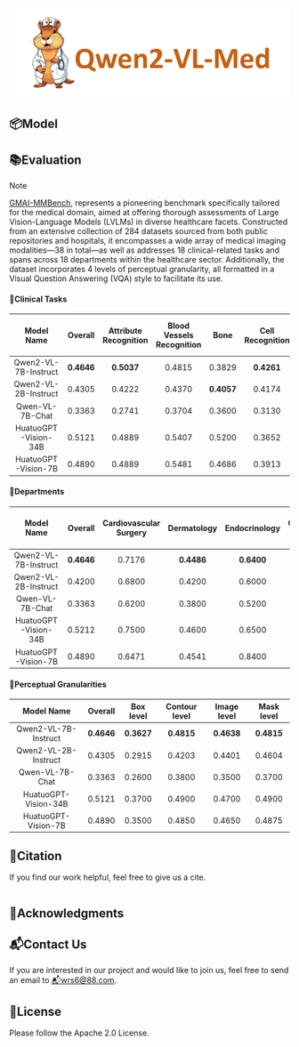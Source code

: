 <img src="./assets/logo.png" class="center-image">

## 📦Model

<!--
|Model Name|Download|Loss|
|:-|:-|:-:|
|Qwen2-VL-7B-Med|[Weights](https://modelscope.cn/models/wangrongsheng/Qwen2-VL-7B-Med) / [Checkponints](https://modelscope.cn/models/wangrongsheng/Qwen2-VL-7B-Med-checkpoints)|![](./assets/loss1.png)|

|🔬Qwen2-VL-7B-Med|0.4453|0.4667|**0.5407**|0.3771|0.3217|0.3032|0.5057|0.3400|0.3926|0.2000|0.6250|0.4979|0.4709|0.4267|**0.5647**|0.2946|0.2609|**0.3054**|**0.3857**|


|🔬Qwen2-VL-7B-Med|0.4521|**0.7200**|0.4500|0.6300|0.4700|0.3300|0.3300|0.5300|0.3700|0.7300|0.7900|0.4000|0.4400|0.4300|0.4300|0.5100|0.5200|0.5600|0.5100|

|🔬Qwen2-VL-7B-Med|0.4453|0.3254|0.4710|0.4388|0.4731|
-->

## 📚Evaluation

> [!NOTE]
> 
> [GMAI-MMBench](https://uni-medical.github.io/GMAI-MMBench.github.io/), represents a pioneering benchmark specifically tailored for the medical domain, aimed at offering thorough assessments of Large Vision-Language Models (LVLMs) in diverse healthcare facets. Constructed from an extensive collection of 284 datasets sourced from both public repositories and hospitals, it encompasses a wide array of medical imaging modalities—38 in total—as well as addresses 18 clinical-related tasks and spans across 18 departments within the healthcare sector. Additionally, the dataset incorporates 4 levels of perceptual granularity, all formatted in a Visual Question Answering (VQA) style to facilitate its use.

#### 📗Clinical Tasks

|Model Name|Overall|Attribute Recognition|Blood Vessels Recognition|Bone|Cell Recognition|Counting|Disease Diagnosis|Image Quality Grading|Microorganism Recognition|Muscle|Nervous Tissue|Organ Recognition - Abdomen|Organ Recognition - Head and Neck|Organ Recognition - Pelvic|Organ Recognition - Thorax|Severity Grading|Surgeon Action Recognition|Surgical Instrument Recognition|Surgical Workflow Recognition|
|:-:|:-:|:-:|:-:|:-:|:-:|:-:|:-:|:-:|:-:|:-:|:-:|:-:|:-:|:-:|:-:|:-:|:-:|:-:|:-:|
|Qwen2-VL-7B-Instruct|**0.4646**|**0.5037**|0.4815|0.3829|**0.4261**|0.3085|**0.5386**|**0.3600**|**0.4074**|**0.2600**|0.6250|**0.5224**|**0.5032**|**0.5067**|0.5118|0.2768|**0.3304**|0.2971|0.2857|
|Qwen2-VL-2B-Instruct|0.4305|0.4222|0.4370|**0.4057**|0.4174|**0.3191**|0.5057|0.3000|0.3852|**0.2600**|**0.7250**|0.3388|0.4387|0.4267|0.4647|**0.3155**|0.2870|0.2636|0.2571|
|Qwen-VL-7B-Chat|0.3363|0.2741|0.3704|0.3600|0.3130|0.1011|0.4152|0.2200|0.2593|0.2800|0.4750|0.2571|0.3613|0.2400|0.2588|0.1913|0.1913|0.2343|0.2857|
|HuatuoGPT-Vision-34B|0.5121|0.4889|0.5407|0.5200|0.3652|0.3245|0.5957|0.4200|0.4889|0.2400|0.7250|0.5388|0.6452|0.4933|0.5882|0.3393|0.2609|0.2678|0.4000|
|HuatuoGPT-Vision-7B|0.4890|0.4889|0.5481|0.4686|0.3913|0.2926|0.5825|0.3400|0.4444|0.2800|0.7500|0.4939|0.5484|0.4267|0.5294|0.3006|0.2522|0.2594|0.3714|

#### 📙Departments

|Model Name|Overall|Cardiovascular Surgery|Dermatology|Endocrinology|Gastroenterology and Hepatology|General Surgery|Hematology|Infectious Diseases|Laboratory Medicine and Pathology|Nephrology and Hypertension|Neurosurgery|Obstetrics and Gynecology|Oncology (Medical)|Ophthalmology|Orthopedic Surgery|Otolaryngology (ENT)/Head and Neck Surgery|Pulmonary Medicine|Sports Medicine|Urology|
|:-:|:-:|:-:|:-:|:-:|:-:|:-:|:-:|:-:|:-:|:-:|:-:|:-:|:-:|:-:|:-:|:-:|:-:|:-:|:-:|
|Qwen2-VL-7B-Instruct|**0.4646**|0.7176|**0.4486**|**0.6400**|**0.4805**|**0.3260**|**0.3428**|**0.5429**|**0.3813**|**0.7467**|**0.8000**|**0.4133**|**0.4524**|**0.4446**|**0.4472**|**0.5231**|**0.5358**|**0.5768**|**0.5222**|
|Qwen2-VL-2B-Instruct|0.4200|0.6800|0.4200|0.6000|0.4400|0.3000|0.3200|0.5000|0.3600|0.7200|0.7600|0.3900|0.4200|0.4100|0.4200|0.5000|0.5100|0.5400|0.5000|
|Qwen-VL-7B-Chat|0.3363|0.6200|0.3800|0.5200|0.3600|0.2800|0.2900|0.4800|0.3000|0.6800|0.7000|0.3500|0.3700|0.3600|0.3500|0.4500|0.4600|0.4900|0.4500|
|HuatuoGPT-Vision-34B|0.5212|0.7500|0.4600|0.6500|0.5000|0.3500|0.3500|0.5500|0.4000|0.7600|0.8200|0.4200|0.4600|0.4500|0.4600|0.5300|0.5400|0.5800|0.5300|
|HuatuoGPT-Vision-7B|0.4890|0.6471|0.4541|0.8400|0.5122|0.3018|0.3493|0.5714|0.4125|0.6800|0.8364|0.4267|0.5187|0.4991|0.5306|0.5077|0.5556|0.6348|0.4389|

#### 📘Perceptual Granularities

|Model Name|Overall|Box level|Contour level|Image level|Mask level|
|:-:|:-:|:-:|:-:|:-:|:-:|
|Qwen2-VL-7B-Instruct|**0.4646**|**0.3627**|**0.4815**|**0.4638**|**0.4815**|
|Qwen2-VL-2B-Instruct|0.4305|0.2915|0.4203|0.4401|0.4604|
|Qwen-VL-7B-Chat|0.3363|0.2600|0.3800|0.3500|0.3700|
|HuatuoGPT-Vision-34B|0.5121|0.3700|0.4900|0.4700|0.4900|
|HuatuoGPT-Vision-7B|0.4890|0.3500|0.4850|0.4650|0.4875|

## 📌Citation

If you find our work helpful, feel free to give us a cite.

```bibtex

```

## 🚩Acknowledgments

## 📬Contact Us

If you are interested in our project and would like to join us, feel free to send an email to [📬wrs6@88.com](mailto:wrs6@88.com).

## 🔔License

Please follow the Apache 2.0 License.
